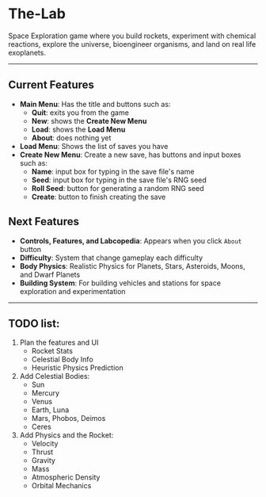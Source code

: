 # The-Lab
Space Exploration game where you build rockets, experiment with chemical reactions, explore the universe, bioengineer organisms, and land on real life exoplanets.

---

## Current Features
- **Main Menu**: Has the title and buttons such as:
  - **Quit**: exits you from the game
  - **New**: shows the **Create New Menu**
  - **Load**:  shows the **Load Menu**
  - **About**: does nothing yet
- **Load Menu**: Shows the list of saves you have
- **Create New Menu**: Create a new save, has buttons and input boxes such as:
  - **Name**: input box for typing in the save file's name
  - **Seed**: input box for typing in the save file's RNG seed
  - **Roll Seed**: button for generating a random RNG seed
  - **Create**: button to finish creating the save

## Next Features
- **Controls, Features, and Labcopedia**: Appears when you click `About` button
- **Difficulty**: System that change gameplay each difficulty
- **Body Physics**: Realistic Physics for Planets, Stars, Asteroids, Moons, and Dwarf Planets
- **Building System**: For building vehicles and stations for space exploration and experimentation

---

## TODO list:
1. Plan the features and UI
    - Rocket Stats
    - Celestial Body Info
    - Heuristic Physics Prediction
2. Add Celestial Bodies:
    - Sun
    - Mercury
    - Venus
    - Earth, Luna
    - Mars, Phobos, Deimos
    - Ceres
3. Add Physics and the Rocket:
    - Velocity
    - Thrust
    - Gravity
    - Mass
    - Atmospheric Density
    - Orbital Mechanics
